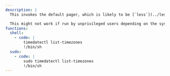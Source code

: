 ```yaml
---
description: |
  This invokes the default pager, which is likely to be [`less`](../less/index.html), other functions may apply.

  This might not work if run by unprivileged users depending on the system configuration.
functions:
  shell:
    - code: |
        timedatectl list-timezones
        !/bin/sh
  sudo:
    - code: |
        sudo timedatectl list-timezones
        !/bin/sh
---
```

